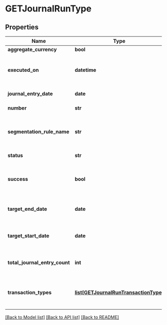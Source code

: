 # GETJournalRunType

## Properties
Name | Type | Description | Notes
------------ | ------------- | ------------- | -------------
**aggregate_currency** | **bool** |  | [optional] 
**executed_on** | **datetime** | Date and time the journal run was executed.  | [optional] 
**journal_entry_date** | **date** | Date of the journal entry.  | [optional] 
**number** | **str** | Journal run number.  | [optional] 
**segmentation_rule_name** | **str** | Name of GL segmentation rule used in the journal run.  | [optional] 
**status** | **str** | Status of the journal run.   | [optional] 
**success** | **bool** | Returns &#x60;true&#x60; if the request was processed successfully.  | [optional] 
**target_end_date** | **date** | The target end date of the journal run.  | [optional] 
**target_start_date** | **date** | The target start date of the journal run.  | [optional] 
**total_journal_entry_count** | **int** | Total number of journal entries in the journal run.  | [optional] 
**transaction_types** | [**list[GETJournalRunTransactionType]**](GETJournalRunTransactionType.md) | Transaction types included in the journal run.  | [optional] 

[[Back to Model list]](../README.md#documentation-for-models) [[Back to API list]](../README.md#documentation-for-api-endpoints) [[Back to README]](../README.md)

